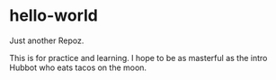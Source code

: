 # hello-world
Just another Repoz.

This is for practice and learning. I hope to be as masterful as the intro Hubbot who eats tacos on the moon.
